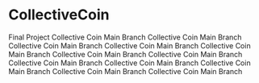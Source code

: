 # CollectiveCoin
Final Project
Collective Coin Main Branch
Collective Coin Main Branch
Collective Coin Main Branch
Collective Coin Main Branch
Collective Coin Main Branch
Collective Coin Main Branch
Collective Coin Main Branch
Collective Coin Main Branch
Collective Coin Main Branch
Collective Coin Main Branch
Collective Coin Main Branch
Collective Coin Main Branch
